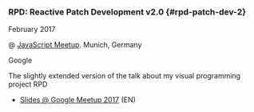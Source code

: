 ### RPD: Reactive Patch Development v2.0 {#rpd-patch-dev-2}

February 2017

@ [JavaScript Meetup](https://www.meetup.com/munichjs-user-group/events/237146815/). Munich, Germany

Google

The slightly extended version of the talk about my visual programming project RPD

- [Slides @ Google Meetup 2017](https://speakerdeck.com/shamansir/rpd-reactive-patch-development-extended-cut)  (EN)
